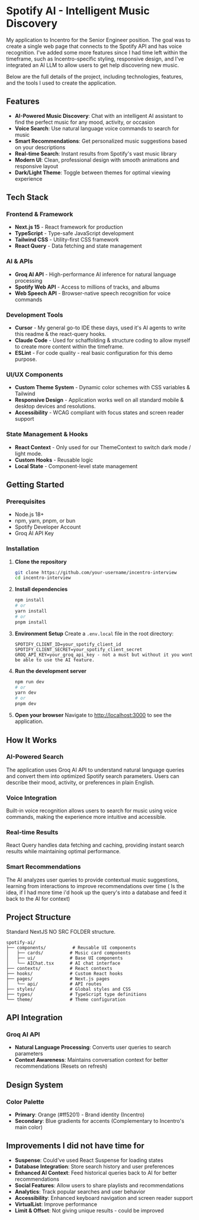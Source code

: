 # Spotify AI - Intelligent Music Discovery

My application to Incentro for the Senior Engineer position.
The goal was to create a single web page that connects to the Spotify API and has voice recognition.
I've added some more features since I had time left within the timeframe, such as Incentro-specific styling,
responsive design, and I've integrated an AI LLM to allow users to get help discovering new music.

Below are the full details of the project, including technologies, features, and the tools I used to create the application.

##  Features

- **AI-Powered Music Discovery**: Chat with an intelligent AI assistant to find the perfect music for any mood, activity, or occasion
- **Voice Search**: Use natural language voice commands to search for music
- **Smart Recommendations**: Get personalized music suggestions based on your descriptions
- **Real-time Search**: Instant results from Spotify's vast music library
- **Modern UI**: Clean, professional design with smooth animations and responsive layout
- **Dark/Light Theme**: Toggle between themes for optimal viewing experience

##  Tech Stack

### Frontend & Framework
- **Next.js 15** - React framework for production
- **TypeScript** - Type-safe JavaScript development
- **Tailwind CSS** - Utility-first CSS framework
- **React Query** - Data fetching and state management

### AI & APIs
- **Groq AI API** - High-performance AI inference for natural language processing
- **Spotify Web API** - Access to millions of tracks, and albums
- **Web Speech API** - Browser-native speech recognition for voice commands

### Development Tools
- **Cursor** - My general go-to IDE these days, used it's AI agents to write this readme & the react-query hooks.
- **Claude Code** - Used for schaffolding & structure coding to allow myself to create more content within the timeframe.
- **ESLint** - For code quality - real basic configuration for this demo purpose.

### UI/UX Components
- **Custom Theme System** - Dynamic color schemes with CSS variables & Tailwind
- **Responsive Design** - Application works well on all standard mobile & desktop devices and resolutions.
- **Accessibility** - WCAG compliant with focus states and screen reader support

### State Management & Hooks
- **React Context** - Only used for our ThemeContext to switch dark mode / light mode.
- **Custom Hooks** - Reusable logic
- **Local State** - Component-level state management

##  Getting Started

### Prerequisites
- Node.js 18+ 
- npm, yarn, pnpm, or bun
- Spotify Developer Account
- Groq AI API Key

### Installation

1. **Clone the repository**
   ```bash
   git clone https://github.com/your-username/incentro-interview
   cd incentro-interview
   ```

2. **Install dependencies**
   ```bash
   npm install
   # or
   yarn install
   # or
   pnpm install
   ```

3. **Environment Setup**
   Create a `.env.local` file in the root directory:
   ```env
   SPOTIFY_CLIENT_ID=your_spotify_client_id
   SPOTIFY_CLIENT_SECRET=your_spotify_client_secret
   GROQ_API_KEY=your_groq_api_key - not a must but without it you wont be able to use the AI feature.
   ```

4. **Run the development server**
   ```bash
   npm run dev
   # or
   yarn dev
   # or
   pnpm dev
   ```

5. **Open your browser**
   Navigate to [http://localhost:3000](http://localhost:3000) to see the application.

##  How It Works

### AI-Powered Search
The application uses Groq AI API to understand natural language queries and convert them into optimized Spotify search parameters. Users can describe their mood, activity, or preferences in plain English.

### Voice Integration
Built-in voice recognition allows users to search for music using voice commands, making the experience more intuitive and accessible.

### Real-time Results
React Query handles data fetching and caching, providing instant search results while maintaining optimal performance.

### Smart Recommendations
The AI analyzes user queries to provide contextual music suggestions, learning from interactions to improve recommendations over time ( Is the idea, if I had more time i'd hook up the query's into a database and feed it back to the AI for context)

##  Project Structure

Standard NextJS NO SRC FOLDER structure.
```
spotify-ai/
├── components/          # Reusable UI components
│   ├── cards/          # Music card components
│   ├── ui/             # Base UI components
│   └── AIChat.tsx      # AI chat interface
├── contexts/           # React contexts
├── hooks/              # Custom React hooks
├── pages/              # Next.js pages
│   └── api/            # API routes
├── styles/             # Global styles and CSS
├── types/              # TypeScript type definitions
└── theme/              # Theme configuration
```

##  API Integration

### Groq AI API
- **Natural Language Processing**: Converts user queries to search parameters
- **Context Awareness**: Maintains conversation context for better recommendations (Resets on refresh)

##  Design System

### Color Palette
- **Primary**: Orange (#ff5201) - Brand identity (Incentro)
- **Secondary**: Blue gradients for accents (Complementary to Incentro's main color)

## Improvements I did not have time for
- **Suspense**: Could've used React Suspense for loading states
- **Database Integration**: Store search history and user preferences
- **Enhanced AI Context**: Feed historical queries back to AI for better recommendations
- **Social Features**: Allow users to share playlists and recommendations
- **Analytics**: Track popular searches and user behavior
- **Accessibility**: Enhanced keyboard navigation and screen reader support
- **VirtualList**: Improve performance
- **Limit & Offset**: Not giving unique results - could be improved